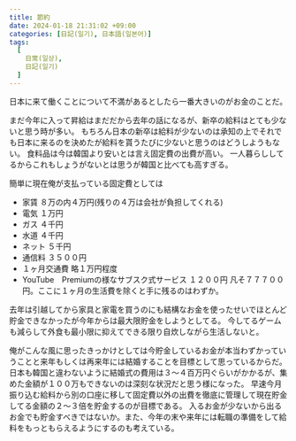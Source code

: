 ```yaml
---
title: 節約
date: 2024-01-18 21:31:02 +09:00
categories: [日記(일기), 日本語(일본어)]
tags:
  [
    日常(일상),
    日記(일기)
  ]
---
```

日本に来て働くことについて不満があるとしたら一番大きいのがお金のことだ。

まだ今年に入って昇給はまだだから去年の話になるが、新卒の給料はとても少ないと思う時が多い。
もちろん日本の新卒は給料が少ないのは承知の上でそれでも日本に来るのを決めたが給料を貰うたびに少ないと思うのはどうしようもない。
食料品は今は韓国より安いとは言え固定費の出費が高い。
一人暮らししてるからこれもしょうがないとは思うが韓国と比べても高すぎる。

簡単に現在俺が支払っている固定費としては
- 家賃 ８万の内４万円(残りの４万は会社が負担してくれる)
- 電気 １万円
- ガス ４千円
- 水道 ４千円
- ネット ５千円
- 通信料 ３５００円
- １ヶ月交通費 略１万円程度
- YouTube　Premiumの様なサブスク式サービス １２００円
凡そ７７７００円。ここに１ヶ月の生活費を除くと手に残るのはわずか。

去年は引越してから家具と家電を買うのにも結構なお金を使ったせいでほとんど貯金できなかったが今年からは最大限貯金をしようとしてる。
今してるゲームも減らして外食も最小限に抑えてできる限り自炊しながら生活しないと。

俺がこんな風に思ったきっかけとしては今貯金しているお金が本当わずかっていうことと来年もしくは再来年には結婚することを目標として思っているからだ。
日本も韓国と違わないように結婚式の費用は３〜４百万円ぐらいがかかるが、集めた金額が１００万もできないのは深刻な状況だと思う様になった。
早速今月振り込む給料から別の口座に移して固定費以外の出費を徹底に管理して現在貯金してる金額の２〜３倍を貯金するのが目標である。
入るお金が少ないから出るお金でも貯金すべきではないか。また、今年の末や来年には転職の準備をして給料をもっともらえるようにするのも考えている。